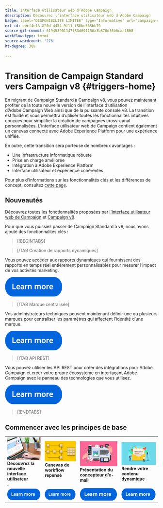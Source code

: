 ```yaml
---
title: Interface utilisateur web d’Adobe Campaign
description: Découvrez l’interface utilisateur web d’Adobe Campaign
badge: label="DISPONIBILITÉ LIMITÉE" type="Informative" url="campaign-standard-migration-home.md" tooltip="Limité aux utilisateurs migrés Campaign Standard"
exl-id: eecf4e13-820d-4454-9f11-f50be565bb79
source-git-commit: 619453901147f83d691156a3b870d36b6caa1868
workflow-type: tm+mt
source-wordcount: '276'
ht-degree: 30%

---
```


# Transition de Campaign Standard vers Campaign v8 {#triggers-home}

En migrant de Campaign Standard à Campaign v8, vous pouvez maintenant profiter de la toute nouvelle version de l’interface d’utilisation d’Adobe Campaign Web ainsi que de la puissante console v8. La transition est fluide et vous permettra d’utiliser toutes les fonctionnalités intuitives conçues pour simplifier la création de campagnes cross-canal personnalisées. L’interface utilisateur web de Campaign contient également un canevas connecté avec Adobe Experience Platform pour une expérience unifiée.

En outre, cette transition sera porteuse de nombreux avantages :

* Une infrastructure informatique robuste
* Prise en charge améliorée
* Intégration à Adobe Experience Platform
* Interface utilisateur et expérience cohérentes

Pour plus d&#39;informations sur les fonctionnalités clés et les différences de concept, consultez [cette page](https://experienceleague.adobe.com/en/docs/campaign-web/v8/start/acs-migration).

## Nouveautés

Découvrez toutes les fonctionnalités proposées par [l&#39;interface utilisateur web de Campaign](https://experienceleague.adobe.com/fr/docs/campaign-web/v8/campaign-web-home) et [Campaign v8](https://experienceleague.adobe.com/fr/docs/campaign/campaign-v8/campaign-home).

Pour que vous puissiez passer de Campaign Standard à v8, nous avons ajouté des fonctionnalités clés :

>[!BEGINTABS]

>[!TAB Création de rapports dynamiques]

Vous pouvez accéder aux rapports dynamiques qui fournissent des rapports en temps réel entièrement personnalisables pour mesurer l’impact de vos activités marketing.

[![image](assets/do-not-localize/learn-more-button.svg)](reporting/get-started-reporting.md)

>[!TAB Marque centralisée]

Vos administrateurs techniques peuvent maintenant définir une ou plusieurs marques pour centraliser les paramètres qui affectent l’identité d’une marque.

[![image](assets/do-not-localize/learn-more-button.svg)](branding/branding-gs.md)

>[!TAB API REST]

Vous pouvez utiliser les API REST pour créer des intégrations pour Adobe Campaign et créer votre propre écosystème en interfaçant Adobe Campaign avec le panneau des technologies que vous utilisez.

[![image](assets/do-not-localize/learn-more-button.svg)](api/get-started-apis.md)

>[!ENDTABS]

## Commencer avec les principes de base

<table style="table-layout:fixed">
  <tr style="border: 0;">
    <td>
    <a href="https://experienceleague.adobe.com/en/docs/campaign-web/v8/start/user-interface"><img src="assets/do-not-localize/menu-ui.jpeg"></a>
    <div><strong>Découvrez la nouvelle interface utilisateur</strong><br/>.</div>
    </td>
    <td>
    <a href="https://experienceleague.adobe.com/en/docs/campaign-web/v8/wf/gs-workflows"><img src="assets/do-not-localize/menu-workflows.jpeg"></a>
    <div><strong>Canevas de workflow repensé</strong><br/></div><br/>
    </td>
    <td>
    <a href="https://experienceleague.adobe.com/en/docs/campaign-web/v8/msg/email/content/start-design/get-started-email-designer"><img src="assets/do-not-localize/menu-email.png"></a>
    <div><strong>Présentation du concepteur d’e-mail</strong><br/>
    </div></td>
    <td>
    <a href="https://experienceleague.adobe.com/en/docs/campaign-web/v8/msg/dynamic-content/gs-personalization"><img src="assets/do-not-localize/menu-dynamic.png"></a>
    <div><strong>Rendre votre contenu dynamique</strong><br/></div>
    </td>
  </tr>
  <tr style="border: 0;">
    <td align="center"><a href="https://experienceleague.adobe.com/en/docs/campaign-web/v8/start/user-interface"><img src="assets/do-not-localize/learn-more-button.svg"></a></td>
    <td align="center"><a href="https://experienceleague.adobe.com/en/docs/campaign-web/v8/wf/gs-workflows"><img src="assets/do-not-localize/learn-more-button.svg"></a></td>
    <td align="center"><a href="https://experienceleague.adobe.com/en/docs/campaign-web/v8/msg/email/content/start-design/get-started-email-designer"><img src="assets/do-not-localize/learn-more-button.svg"></a></td>
    <td align="center"><a href="https://experienceleague.adobe.com/en/docs/campaign-web/v8/msg/dynamic-content/gs-personalization"><img src="assets/do-not-localize/learn-more-button.svg"></a></td>
    </tr>
</table>
